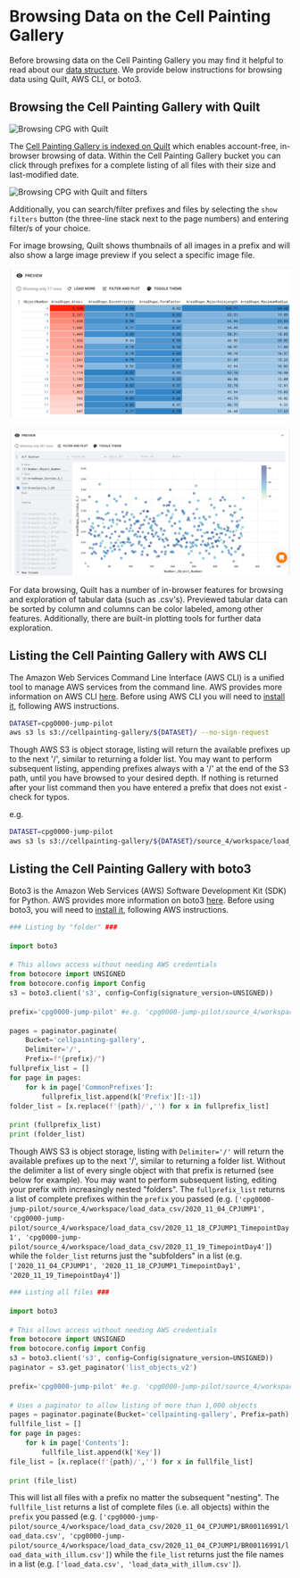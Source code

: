 # Browsing Data on the Cell Painting Gallery

Before browsing data on the Cell Painting Gallery you may find it helpful to read about our [data structure](data_structure.md).
We provide below instructions for browsing data using Quilt, AWS CLI, or boto3.

## Browsing the Cell Painting Gallery with Quilt

![Browsing CPG with Quilt](images/gallery_browsing.png)

The [Cell Painting Gallery is indexed on Quilt](https://open.quiltdata.com/b/cellpainting-gallery/tree/) which enables account-free, in-browser browsing of data.
Within the Cell Painting Gallery bucket you can click through prefixes for a complete listing of all files with their size and last-modified date.

![Browsing CPG with Quilt and filters](images/gallery_browsing_with_filter.png)

Additionally, you can search/filter prefixes and files by selecting the `show filters` button (the three-line stack next to the page numbers) and entering filter/s of your choice.

For image browsing, Quilt shows thumbnails of all images in a prefix and will also show a large image preview if you select a specific image file.

![Quilt data browsing of CPG](images/Quilt_CPG_data_browsing.png)

![Quilt data plotting of CPG](images/Quilt_CPG_data_plotting.png)

For data browsing, Quilt has a number of in-browser features for browsing and exploration of tabular data (such as .csv's). Previewed tabular data can be sorted by column and columns can be color labeled, among other features. Additionally, there are built-in plotting tools for further data exploration.

## Listing the Cell Painting Gallery with AWS CLI

The Amazon Web Services Command Line Interface (AWS CLI) is a unified tool to manage AWS services from the command line.
AWS provides more information on AWS CLI [here](https://docs.aws.amazon.com/cli/latest/userguide/cli-chap-welcome.html).
Before using AWS CLI you will need to [install it](https://docs.aws.amazon.com/cli/latest/userguide/getting-started-install.html), following AWS instructions.

```bash
DATASET=cpg0000-jump-pilot
aws s3 ls s3://cellpainting-gallery/${DATASET}/ --no-sign-request
```

Though AWS S3 is object storage, listing will return the available prefixes up to the next '/', similar to returning a folder list.
You may want to perform subsequent listing, appending prefixes always with a '/' at the end of the S3 path, until you have browsed to your desired depth.
If nothing is returned after your list command then you have entered a prefix that does not exist - check for typos.

e.g.

```bash
DATASET=cpg0000-jump-pilot
aws s3 ls s3://cellpainting-gallery/${DATASET}/source_4/workspace/load_data_csv/ --no-sign-request
```

## Listing the Cell Painting Gallery with boto3

Boto3 is the Amazon Web Services (AWS) Software Development Kit (SDK) for Python.
AWS provides more information on boto3 [here](https://boto3.amazonaws.com/v1/documentation/api/latest/index.html).
Before using boto3, you will need to [install it](https://boto3.amazonaws.com/v1/documentation/api/latest/guide/quickstart.html), following AWS instructions.

```python
### Listing by "folder" ###

import boto3

# This allows access without needing AWS credentials
from botocore import UNSIGNED
from botocore.config import Config
s3 = boto3.client('s3', config=Config(signature_version=UNSIGNED))

prefix='cpg0000-jump-pilot' #e.g. 'cpg0000-jump-pilot/source_4/workspace/load_data_csv'

pages = paginator.paginate(
    Bucket='cellpainting-gallery',
    Delimiter='/',
    Prefix=f"{prefix}/")
fullprefix_list = []
for page in pages:
    for k in page['CommonPrefixes']:
        fullprefix_list.append(k['Prefix'][:-1])
folder_list = [x.replace(f'{path}/','') for x in fullprefix_list]

print (fullprefix_list)
print (folder_list)
```

Though AWS S3 is object storage, listing with `Delimiter='/'` will return the available prefixes up to the next '/', similar to returning a folder list.
Without the delimiter a list of every single object with that prefix is returned (see below for example).
You may want to perform subsequent listing, editing your prefix with increasingly nested "folders".
The `fullprefix_list` returns a list of complete prefixes within the `prefix` you passed (e.g. `['cpg0000-jump-pilot/source_4/workspace/load_data_csv/2020_11_04_CPJUMP1', 'cpg0000-jump-pilot/source_4/workspace/load_data_csv/2020_11_18_CPJUMP1_TimepointDay1', 'cpg0000-jump-pilot/source_4/workspace/load_data_csv/2020_11_19_TimepointDay4']`) while the `folder_list` returns just the "subfolders" in a list (e.g. `['2020_11_04_CPJUMP1', '2020_11_18_CPJUMP1_TimepointDay1', '2020_11_19_TimepointDay4']`)

```python
### Listing all files ###

import boto3

# This allows access without needing AWS credentials
from botocore import UNSIGNED
from botocore.config import Config
s3 = boto3.client('s3', config=Config(signature_version=UNSIGNED))
paginator = s3.get_paginator('list_objects_v2')

prefix='cpg0000-jump-pilot' #e.g. 'cpg0000-jump-pilot/source_4/workspace/load_data_csv/2020_11_04_CPJUMP1/BR00116991'

# Uses a paginator to allow listing of more than 1,000 objects
pages = paginator.paginate(Bucket='cellpainting-gallery', Prefix=path)
fullfile_list = []
for page in pages:
    for k in page['Contents']:
        fullfile_list.append(k['Key'])
file_list = [x.replace(f'{path}/','') for x in fullfile_list]

print (file_list)
```

This will list all files with a prefix no matter the subsequent "nesting".
The `fullfile_list` returns a list of complete files (i.e. all objects) within the `prefix` you passed (e.g. `['cpg0000-jump-pilot/source_4/workspace/load_data_csv/2020_11_04_CPJUMP1/BR00116991/load_data.csv', 'cpg0000-jump-pilot/source_4/workspace/load_data_csv/2020_11_04_CPJUMP1/BR00116991/load_data_with_illum.csv']`) while the `file_list` returns just the file names in a list (e.g. `['load_data.csv', 'load_data_with_illum.csv']`).
